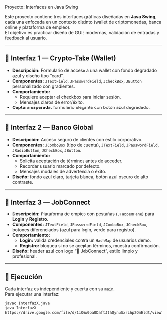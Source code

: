Proyecto: Interfaces en Java Swing

Este proyecto contiene tres interfaces gráficas diseñadas en **Java Swing**, cada una enfocada en un contexto distinto (wallet de criptomonedas, banca online y plataforma de empleo).  
El objetivo es practicar diseño de GUIs modernas, validación de entradas y feedback al usuario.

---

## 📌 Interfaz 1 — Crypto-Take (Wallet)
- **Descripción:** Formulario de acceso a una wallet con fondo degradado azul y diseño tipo “card”.
- **Componentes:** `JTextField`, `JPasswordField`, `JCheckBox`, `JButton` personalizado con gradientes.
- **Comportamiento:**
    - Requiere aceptar el checkbox para iniciar sesión.
    - Mensajes claros de error/éxito.
- **Captura esperada:** formulario elegante con botón azul degradado.

---

## 📌 Interfaz 2 — Banco Global
- **Descripción:** Acceso seguro de clientes con estilo corporativo.
- **Componentes:** `JComboBox` (tipo de cuenta), `JTextField`, `JPasswordField`, `JRadioButton`, `JCheckBox`, `JButton`.
- **Comportamiento:**
    - Solicita aceptación de términos antes de acceder.
    - Recordar usuario marcado por defecto.
    - Mensajes modales de advertencia o éxito.
- **Diseño:** fondo azul claro, tarjeta blanca, botón azul oscuro de alto contraste.

---

## 📌 Interfaz 3 — JobConnect
- **Descripción:** Plataforma de empleo con pestañas (`JTabbedPane`) para **Login** y **Registro**.
- **Componentes:** `JTextField`, `JPasswordField`, `JComboBox`, `JCheckBox`, botones diferenciados (azul para login, verde para registro).
- **Comportamiento:**
    - **Login:** valida credenciales contra un `HashMap` de usuarios demo.
    - **Registro:** bloquea si no se aceptan términos, muestra confirmación.
- **Diseño:** header azul con logo “💼 JobConnect”, estilo limpio y profesional.

---

## 🚀 Ejecución
Cada interfaz es independiente y cuenta con su `main`.  
Para ejecutar una interfaz:

```bash
javac InterfazX.java
java InterfazX
https://drive.google.com/file/d/1iO6w0pa0DaftJthQynuSxrLhp2OmEldt/view?usp=sharing


